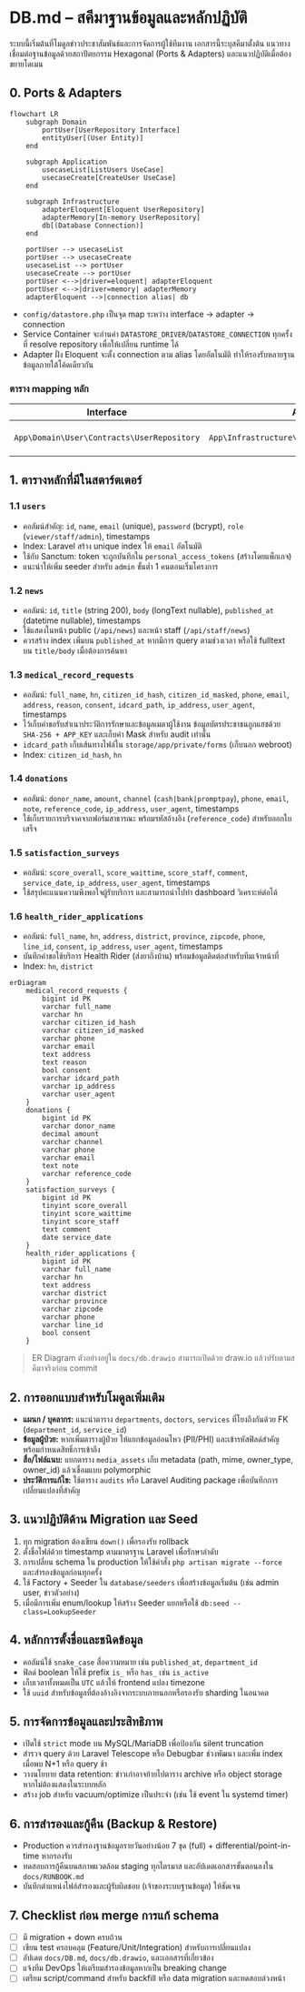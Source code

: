 ﻿# DB.md – สคีมาฐานข้อมูลและหลักปฏิบัติ

ระบบนี้เริ่มต้นที่โมดูลข่าวประชาสัมพันธ์และการจัดการผู้ใช้ทีมงาน เอกสารนี้ระบุสคีมาตั้งต้น แนวทางเชื่อมต่อฐานข้อมูลด้วยสถาปัตยกรรม Hexagonal (Ports & Adapters) และแนวปฏิบัติเมื่อต้องขยายโดเมน

## 0. Ports & Adapters

```mermaid
flowchart LR
    subgraph Domain
        portUser[UserRepository Interface]
        entityUser[(User Entity)]
    end

    subgraph Application
        usecaseList[ListUsers UseCase]
        usecaseCreate[CreateUser UseCase]
    end

    subgraph Infrastructure
        adapterEloquent[Eloquent UserRepository]
        adapterMemory[In-memory UserRepository]
        db[(Database Connection)]
    end

    portUser --> usecaseList
    portUser --> usecaseCreate
    usecaseList --> portUser
    usecaseCreate --> portUser
    portUser <-->|driver=eloquent| adapterEloquent
    portUser <-->|driver=memory| adapterMemory
    adapterEloquent -->|connection alias| db
```

- `config/datastore.php` เป็นจุด map ระหว่าง interface → adapter → connection
- Service Container จะอ่านค่า `DATASTORE_DRIVER`/`DATASTORE_CONNECTION` ทุกครั้งที่ resolve repository เพื่อให้เปลี่ยน runtime ได้
- Adapter ฝั่ง Eloquent จะตั้ง connection ตาม alias โดยอัตโนมัติ ทำให้รองรับหลายฐานข้อมูลภายใต้โค้ดเดียวกัน

### ตาราง mapping หลัก

| Interface | Adapter (eloquent) | Adapter (memory) | Connection |
| --- | --- | --- | --- |
| `App\Domain\User\Contracts\UserRepository` | `App\Infrastructure\Persistence\Eloquent\UserRepository` | `App\Infrastructure\Persistence\Memory\UserRepository` | กำหนดผ่าน `DATASTORE_CONNECTION` (ค่าเริ่มต้น `sqlite`) |

## 1. ตารางหลักที่มีในสตาร์ตเตอร์

### 1.1 `users`
- คอลัมน์สำคัญ: `id`, `name`, `email` (unique), `password` (bcrypt), `role` (`viewer/staff/admin`), timestamps
- Index: Laravel สร้าง unique index ให้ `email` อัตโนมัติ
- ใช้กับ Sanctum: token จะถูกบันทึกใน `personal_access_tokens` (สร้างโดยแพ็กเกจ)
- แนะนำให้เพิ่ม seeder สำหรับ `admin` ขั้นต่ำ 1 คนตอนเริ่มโครงการ

### 1.2 `news`
- คอลัมน์: `id`, `title` (string 200), `body` (longText nullable), `published_at` (datetime nullable), timestamps
- ใช้แสดงในหน้า public (`/api/news`) และหน้า staff (`/api/staff/news`)
- ควรสร้าง index เพิ่มบน `published_at` หากมีการ query ตามช่วงเวลา หรือใช้ fulltext บน `title/body` เมื่อต้องการค้นหา

### 1.3 `medical_record_requests`
- คอลัมน์: `full_name`, `hn`, `citizen_id_hash`, `citizen_id_masked`, `phone`, `email`, `address`, `reason`, `consent`, `idcard_path`, `ip_address`, `user_agent`, timestamps
- ไว้เก็บคำขอรับสำเนาประวัติการรักษาและข้อมูลเมตาผู้ใช้งาน ข้อมูลบัตรประชาชนถูกแฮชด้วย `SHA-256 + APP_KEY` และเก็บค่า Mask สำหรับ audit เท่านั้น
- `idcard_path` เก็บเส้นทางไฟล์ใน `storage/app/private/forms` (เก็บนอก webroot)
- Index: `citizen_id_hash`, `hn`

### 1.4 `donations`
- คอลัมน์: `donor_name`, `amount`, `channel` (`cash|bank|promptpay`), `phone`, `email`, `note`, `reference_code`, `ip_address`, `user_agent`, timestamps
- ใช้เก็บรายการบริจาคจากฟอร์มสาธารณะ พร้อมรหัสอ้างอิง (`reference_code`) สำหรับออกใบเสร็จ

### 1.5 `satisfaction_surveys`
- คอลัมน์: `score_overall`, `score_waittime`, `score_staff`, `comment`, `service_date`, `ip_address`, `user_agent`, timestamps
- ใช้สรุปคะแนนความพึงพอใจผู้รับบริการ และสามารถนำไปทำ dashboard วิเคราะห์ต่อได้

### 1.6 `health_rider_applications`
- คอลัมน์: `full_name`, `hn`, `address`, `district`, `province`, `zipcode`, `phone`, `line_id`, `consent`, `ip_address`, `user_agent`, timestamps
- บันทึกคำขอใช้บริการ Health Rider (ส่งยาถึงบ้าน) พร้อมข้อมูลติดต่อสำหรับทีมเจ้าหน้าที่
- Index: `hn`, `district`

```mermaid
erDiagram
    medical_record_requests {
        bigint id PK
        varchar full_name
        varchar hn
        varchar citizen_id_hash
        varchar citizen_id_masked
        varchar phone
        varchar email
        text address
        text reason
        bool consent
        varchar idcard_path
        varchar ip_address
        varchar user_agent
    }
    donations {
        bigint id PK
        varchar donor_name
        decimal amount
        varchar channel
        varchar phone
        varchar email
        text note
        varchar reference_code
    }
    satisfaction_surveys {
        bigint id PK
        tinyint score_overall
        tinyint score_waittime
        tinyint score_staff
        text comment
        date service_date
    }
    health_rider_applications {
        bigint id PK
        varchar full_name
        varchar hn
        text address
        varchar district
        varchar province
        varchar zipcode
        varchar phone
        varchar line_id
        bool consent
    }
```

> ER Diagram ตัวอย่างอยู่ใน `docs/db.drawio` สามารถเปิดด้วย draw.io แล้วปรับตามสคีมาจริงก่อน commit

## 2. การออกแบบสำหรับโมดูลเพิ่มเติม
- **แผนก / บุคลากร:** แนะนำตาราง `departments`, `doctors`, `services` ที่โยงถึงกันด้วย FK (`department_id`, `service_id`)
- **ข้อมูลผู้ป่วย:** หากเพิ่มตารางผู้ป่วย ให้แยกข้อมูลอ่อนไหว (PII/PHI) และเข้ารหัสฟิลด์สำคัญ พร้อมกำหนดสิทธิ์การเข้าถึง
- **สื่อ/ไฟล์แนบ:** แยกตาราง `media_assets` เก็บ metadata (path, mime, owner_type, owner_id) แล้วเชื่อมแบบ polymorphic
- **ประวัติการแก้ไข:** ใช้ตาราง `audits` หรือ Laravel Auditing package เพื่อบันทึกการเปลี่ยนแปลงที่สำคัญ

## 3. แนวปฏิบัติด้าน Migration และ Seed
1. ทุก migration ต้องเขียน `down()` เพื่อรองรับ rollback
2. ตั้งชื่อไฟล์ด้วย timestamp ตามมาตรฐาน Laravel เพื่อรักษาลำดับ
3. การเปลี่ยน schema ใน production ให้ใช้คำสั่ง `php artisan migrate --force` และสำรองข้อมูลก่อนทุกครั้ง
4. ใช้ Factory + Seeder ใน `database/seeders` เพื่อสร้างข้อมูลเริ่มต้น (เช่น admin user, ข่าวตัวอย่าง)
5. เมื่อมีการเพิ่ม enum/lookup ให้สร้าง Seeder แยกหรือใช้ `db:seed --class=LookupSeeder`

## 4. หลักการตั้งชื่อและชนิดข้อมูล
- คอลัมน์ใช้ `snake_case` สื่อความหมาย เช่น `published_at`, `department_id`
- ฟิลด์ boolean ให้ใช้ prefix `is_` หรือ `has_` เช่น `is_active`
- เก็บเวลาทั้งหมดเป็น `UTC` แล้วให้ frontend แปลง timezone
- ใช้ `uuid` สำหรับข้อมูลที่ต้องอ้างอิงจากระบบภายนอกหรือรองรับ sharding ในอนาคต

## 5. การจัดการข้อมูลและประสิทธิภาพ
- เปิดใช้ `strict` mode บน MySQL/MariaDB เพื่อป้องกัน silent truncation
- สำรวจ query ด้วย Laravel Telescope หรือ Debugbar ช่วงพัฒนา และเพิ่ม index เมื่อพบ N+1 หรือ query ช้า
- วางนโยบาย data retention: ข่าวเก่าอาจย้ายไปตาราง archive หรือ object storage หากไม่ต้องแสดงในระบบหลัก
- สร้าง job สำหรับ vacuum/optimize เป็นประจำ (เช่น ใช้ event ใน systemd timer)

## 6. การสำรองและกู้คืน (Backup & Restore)
- Production ควรสำรองฐานข้อมูลรายวันอย่างน้อย 7 ชุด (full) + differential/point-in-time หากรองรับ
- ทดสอบการกู้คืนบนสภาพแวดล้อม staging ทุกไตรมาส และอัปเดตเอกสารขั้นตอนลงใน `docs/RUNBOOK.md`
- บันทึกตำแหน่งไฟล์สำรองและผู้รับผิดชอบ (เจ้าของระบบฐานข้อมูล) ให้ชัดเจน

## 7. Checklist ก่อน merge การแก้ schema
- [ ] มี migration + down ครบถ้วน
- [ ] เขียน test ครอบคลุม (Feature/Unit/Integration) สำหรับการเปลี่ยนแปลง
- [ ] อัปเดต `docs/DB.md`, `docs/db.drawio`, และเอกสารที่เกี่ยวข้อง
- [ ] แจ้งทีม DevOps ให้เตรียมสำรองข้อมูลหากเป็น breaking change
- [ ] เตรียม script/command สำหรับ backfill หรือ data migration และทดสอบล่วงหน้า
